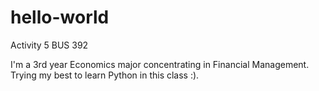 # hello-world
Activity 5 BUS 392

I'm a 3rd year Economics major concentrating in Financial Management. Trying my best to learn Python in this class :).
